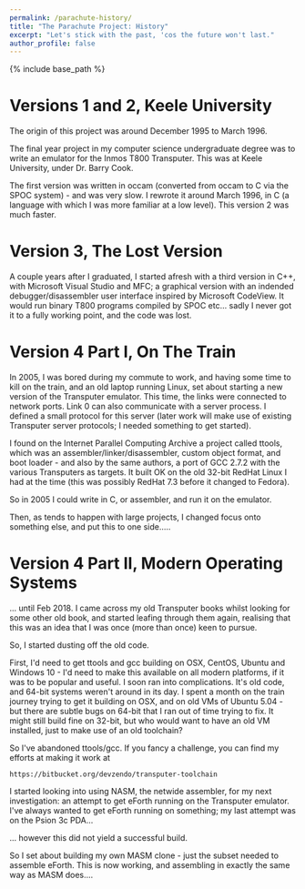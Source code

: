 ```yaml
---
permalink: /parachute-history/
title: "The Parachute Project: History"
excerpt: "Let's stick with the past, 'cos the future won't last."
author_profile: false
---
```


{% include base_path %}

# Versions 1 and 2, Keele University

The origin of this project was around December 1995 to March 1996. 

The final year project in my computer science undergraduate degree was to write an emulator for the Inmos T800
Transputer. This was at Keele University, under Dr. Barry Cook. 

The first version was written in occam (converted from occam to C via the SPOC system) - and was very slow. I rewrote
it around March 1996, in C (a language with which I was more familiar at a low level). This version 2 was much faster.

# Version 3, The Lost Version

A couple years after I graduated, I started afresh with a third version in C++, with Microsoft Visual Studio and MFC;
a graphical version with an indended debugger/disassembler user interface inspired by Microsoft CodeView. It would run
binary T800 programs compiled by SPOC etc... sadly I never got it to a fully working point, and the code was lost.

# Version 4 Part I, On The Train

In 2005, I was bored during my commute to work, and having some time to kill on the train, and an old laptop running
Linux, set about starting a new version of the Transputer emulator. This time, the links were connected to network
ports. Link 0 can also communicate with a server process. I defined a small protocol for this server
(later work will make use of existing Transputer server protocols; I needed something to get started).

I found on the Internet Parallel Computing Archive a project called ttools, which was an assembler/linker/disassembler,
custom object format, and boot loader - and also by the same authors, a port of GCC 2.7.2 with the various
Transputers as targets. It built OK on the old 32-bit RedHat Linux I had at the time (this was possibly RedHat 7.3
before it changed to Fedora). 

So in 2005 I could write in C, or assembler, and run it on the emulator.

Then, as tends to happen with large projects, I changed focus onto something else, and put this to one side.....

# Version 4 Part II, Modern Operating Systems

... until Feb 2018. I came across my old Transputer books whilst looking for some other old book, and started leafing
through them again, realising that this was an idea that I was once (more than once) keen to pursue. 

So, I started dusting off the old code. 

First, I'd need to get ttools and gcc building on OSX, CentOS, Ubuntu and Windows 10 - I'd need to make this available
on all modern platforms, if it was to be popular and useful. I soon ran into complications. It's old code, and 64-bit
systems weren't around in its day. I spent a month on the train journey trying to get it building on OSX, and on old
VMs of Ubuntu 5.04 - but there are subtle bugs on 64-bit that I ran out of time trying to fix. It might still build
fine on 32-bit, but who would want to have an old VM installed, just to make use of an old toolchain?

So I've abandoned ttools/gcc. If you fancy a challenge, you can find my efforts at making it work at
```
https://bitbucket.org/devzendo/transputer-toolchain
```

I started looking into using NASM, the netwide assembler, for my next investigation: an attempt to get
eForth running on the Transputer emulator. I've always wanted to get eForth running on something; my last attempt
was on the Psion 3c PDA...

... however this did not yield a successful build.

So I set about building my own MASM clone - just the subset needed to assemble eForth. This is now working, and
assembling in exactly the same way as MASM does....
